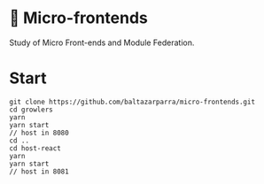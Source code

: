 # 🔬 Micro-frontends

Study of Micro Front-ends and Module Federation.

# Start

```
git clone https://github.com/baltazarparra/micro-frontends.git
cd growlers
yarn
yarn start
// host in 8080
cd ..
cd host-react
yarn
yarn start
// host in 8081
```
